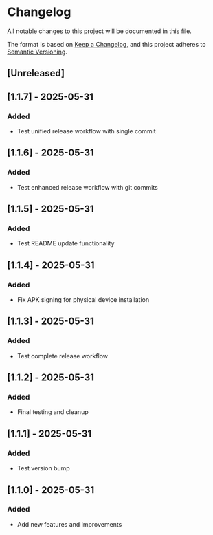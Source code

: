# Changelog

All notable changes to this project will be documented in this file.

The format is based on [Keep a Changelog](https://keepachangelog.com/en/1.0.0/),
and this project adheres to [Semantic Versioning](https://semver.org/spec/v2.0.0.html).

## [Unreleased]

## [1.1.7] - 2025-05-31

### Added
- Test unified release workflow with single commit


## [1.1.6] - 2025-05-31

### Added
- Test enhanced release workflow with git commits


## [1.1.5] - 2025-05-31

### Added
- Test README update functionality


## [1.1.4] - 2025-05-31

### Added
- Fix APK signing for physical device installation


## [1.1.3] - 2025-05-31

### Added
- Test complete release workflow


## [1.1.2] - 2025-05-31

### Added
- Final testing and cleanup


## [1.1.1] - 2025-05-31

### Added
- Test version bump


## [1.1.0] - 2025-05-31

### Added
- Add new features and improvements

